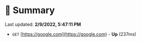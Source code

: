 # 📖 Summary
Last updated: **2/9/2022, 5:47:11 PM**

- `GET` [https://google.com](https://google.com) - **Up** (237ms)
